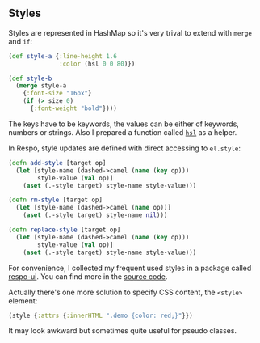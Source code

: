 
Styles
----

Styles are represented in HashMap so it's very trival to extend with `merge` and `if`:

```clojure
(def style-a {:line-height 1.6
              :color (hsl 0 0 80)})

(def style-b
  (merge style-a
    {:font-size "16px"}
    (if (> size 0)
      {:font-weight "bold"})))
```

The keys have to be keywords, the values can be either of keywords, numbers or strings.
Also I prepared a function called [`hsl`](https://github.com/mvc-works/hsl.clj) as a helper.

In Respo, style updates are defined with direct accessing to `el.style`:

```clojure
(defn add-style [target op]
  (let [style-name (dashed->camel (name (key op)))
        style-value (val op)]
    (aset (.-style target) style-name style-value)))

(defn rm-style [target op]
  (let [style-name (dashed->camel (name op))]
    (aset (.-style target) style-name nil)))

(defn replace-style [target op]
  (let [style-name (dashed->camel (name (key op)))
        style-value (val op)]
    (aset (.-style target) style-name style-value)))
```

For convenience, I collected my frequent used styles in a package called [respo-ui](https://github.com/Respo/respo-ui).
You can find more in the [source code][styles].

[styles]: https://github.com/Respo/respo-ui/blob/master/src/respo_ui/style.cljc

Actually there's one more solution to specify CSS content, the `<style>` element:

```clojure
(style {:attrs {:innerHTML ".demo {color: red;}"}})
```

It may look awkward but sometimes quite useful for pseudo classes.
